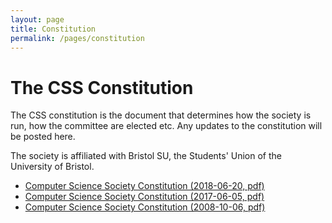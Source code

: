 ```yaml
---
layout: page
title: Constitution
permalink: /pages/constitution
---
```


# The CSS Constitution

The CSS constitution is the document that determines how the society is run, how the committee are elected etc. Any updates to the constitution will be posted here.

The society is affiliated with Bristol SU, the Students' Union of the University of Bristol.

* [Computer Science Society Constitution (2018-06-20, pdf)](/assets/files/constitution-2017-06-20.pdf)
* [Computer Science Society Constitution (2017-06-05, pdf)](/assets/files/constitution-2017-06-05.pdf)
* [Computer Science Society Constitution (2008-10-06, pdf)](/assets/files/constitution-2008-10-06.pdf)
